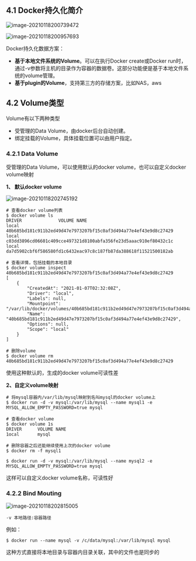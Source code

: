 ## 4.1 Docker持久化简介

![image-20210118200739472](https://s3.ax1x.com/2021/01/19/sghJ2T.png)

![image-20210118200957693](https://s3.ax1x.com/2021/01/19/sghYxU.png)

Docker持久化数据方案：

* **基于本地文件系统的Volume**。可以在执行Docker create或Docker run时，通过-v参数将主机的目录作为容器的数据卷。这部分功能便是基于本地文件系统的volume管理。
* **基于plugin的Volume**，支持第三方的存储方案，比如NAS，aws

## 4.2 Volume类型

Volume有以下两种类型

* 受管理的Data Volume，由docker后台自动创建。
* 绑定挂载的Volume，具体挂载位置可以由用户指定。

### 4.2.1 Data Volume

受管理的Data Volume，可以使用默认的docker volume，也可以自定义docker volume映射

**1、 默认docker volume**

![image-20210118202745192](https://s3.ax1x.com/2021/01/19/sghNMF.png)

```shell
# 查看docker volume列表
$ docker volume ls
DRIVER              VOLUME NAME
local               40b685bd181c911b2ed49d47e7973207bf15c0af3d494a77e4ef43e9d8c27429
local               c03dd3896cd06601c409cce497321d8100abfa356fe23d5aaac910ef80432c1c
local               da7d5902cbf6f586580fd1c6432eac97c8c187fb87da388618f11521500182ab

# 查看详情，包括挂载的本地目录
$ docker volume inspect 40b685bd181c911b2ed49d47e7973207bf15c0af3d494a77e4ef43e9d8c27429
[
    {
        "CreatedAt": "2021-01-07T02:32:08Z",
        "Driver": "local",
        "Labels": null,
        "Mountpoint": "/var/lib/docker/volumes/40b685bd181c911b2ed49d47e7973207bf15c0af3d494a77e4ef43e9d8c27429/_data",
        "Name": "40b685bd181c911b2ed49d47e7973207bf15c0af3d494a77e4ef43e9d8c27429",
        "Options": null,
        "Scope": "local"
    }
]

# 删除volume
$ docker volume rm 40b685bd181c911b2ed49d47e7973207bf15c0af3d494a77e4ef43e9d8c27429
```

使用这种默认的，生成的docker volume可读性差

**2、自定义volume映射**

```shell
# 将mysql容器内/var/lib/mysql映射到名叫mysql的docker volume上
$ docker run -d -v mysql:/var/lib/mysql --name mysql1 -e MYSQL_ALLOW_EMPTY_PASSWORD=true mysql

# 查看docker volume
$ docker volume 1s 
DRIVER 		VOLUME NAME
1ocal 		mysql

# 删除容器之后还能继续使用上次的docker volume
$ docker rm -f mysql1

$ docker run -d -v mysql:/var/lib/mysql --name mysql2 -e MYSQL_ALLOW_EMPTY_PASSWORD=true mysql
```

这样可以自定义docker volume名称，可读性好

### 4.2.2 Bind Mouting

![image-20210118202815005](https://s3.ax1x.com/2021/01/19/sghUr4.png)

```
-v 本地路径:容器路径
```

例如：

```shell
$ docker run --name mysql -v /c/data/mysql:/var/lib/mysql mysql
```

这种方式直接将本地目录与容器内目录关联，其中的文件也是同步的